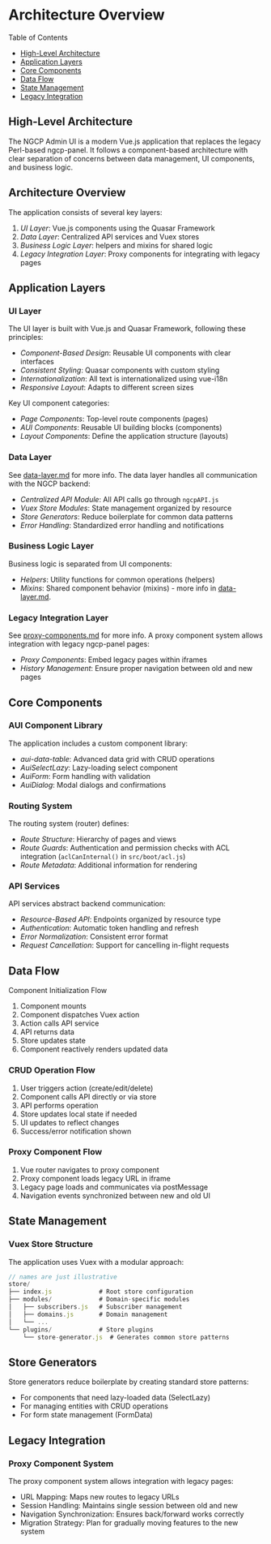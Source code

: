 # Architecture Overview
Table of Contents
- [High-Level Architecture](#high-level-architecture)
- [Application Layers](#application-layers)
- [Core Components](#core-components)
- [Data Flow](#data-flow)
- [State Management](#state-management)
- [Legacy Integration](#legacy-integration)


## High-Level Architecture
The NGCP Admin UI is a modern Vue.js application that replaces the legacy Perl-based ngcp-panel. It follows a component-based architecture with clear separation of concerns between data management, UI components, and business logic.

## Architecture Overview
The application consists of several key layers:

1. *UI Layer*: Vue.js components using the Quasar Framework
2. *Data Layer*: Centralized API services and Vuex stores
3. *Business Logic Layer*: helpers and mixins for shared logic
4. *Legacy Integration Layer*: Proxy components for integrating with legacy pages

## Application Layers

### UI Layer
The UI layer is built with Vue.js and Quasar Framework, following these principles:

- *Component-Based Design*: Reusable UI components with clear interfaces
- *Consistent Styling*: Quasar components with custom styling
- *Internationalization*: All text is internationalized using vue-i18n
- *Responsive Layout*: Adapts to different screen sizes

Key UI component categories:

- *Page Components*: Top-level route components (pages)
- *AUI Components*: Reusable UI building blocks (components)
- *Layout Components*: Define the application structure (layouts)

### Data Layer
See [data-layer.md](data-layer.md) for more info.
The data layer handles all communication with the NGCP backend:

- *Centralized API Module*: All API calls go through `ngcpAPI.js`
- *Vuex Store Modules*: State management organized by resource
- *Store Generators*: Reduce boilerplate for common data patterns
- *Error Handling*: Standardized error handling and notifications

### Business Logic Layer
Business logic is separated from UI components:

- *Helpers*: Utility functions for common operations (helpers)
- *Mixins*: Shared component behavior (mixins) - more info in [data-layer.md](data-layer.md).

### Legacy Integration Layer
See [proxy-components.md](proxy-components.md) for more info.
A proxy component system allows integration with legacy ngcp-panel pages:

- *Proxy Components*: Embed legacy pages within iframes
- *History Management*: Ensure proper navigation between old and new pages

## Core Components

### AUI Component Library
The application includes a custom component library:

- *aui-data-table*: Advanced data grid with CRUD operations
- *AuiSelectLazy*: Lazy-loading select component
- *AuiForm*: Form handling with validation
- *AuiDialog*: Modal dialogs and confirmations

### Routing System
The routing system (router) defines:

- *Route Structure*: Hierarchy of pages and views
- *Route Guards*: Authentication and permission checks with ACL integration (`aclCanInternal()` in `src/boot/acl.js`)
- *Route Metadata*: Additional information for rendering

### API Services
API services abstract backend communication:

- *Resource-Based API*: Endpoints organized by resource type
- *Authentication*: Automatic token handling and refresh
- *Error Normalization*: Consistent error format
- *Request Cancellation*: Support for cancelling in-flight requests

## Data Flow

Component Initialization Flow

1. Component mounts
2. Component dispatches Vuex action
3. Action calls API service
4. API returns data
5. Store updates state
6. Component reactively renders updated data

### CRUD Operation Flow
1. User triggers action (create/edit/delete)
2. Component calls API directly or via store
3. API performs operation
4. Store updates local state if needed
5. UI updates to reflect changes
6. Success/error notification shown

### Proxy Component Flow
1. Vue router navigates to proxy component
2. Proxy component loads legacy URL in iframe
3. Legacy page loads and communicates via postMessage
4. Navigation events synchronized between new and old UI

## State Management
### Vuex Store Structure
The application uses Vuex with a modular approach:
```js
// names are just illustrative
store/
├── index.js             # Root store configuration
├── modules/             # Domain-specific modules
│   ├── subscribers.js   # Subscriber management
│   ├── domains.js       # Domain management
│   └── ...
└── plugins/             # Store plugins
    └── store-generator.js  # Generates common store patterns
```

## Store Generators
Store generators reduce boilerplate by creating standard store patterns:

- For components that need lazy-loaded data (SelectLazy)
- For managing entities with CRUD operations
- For form state management (FormData)

## Legacy Integration
### Proxy Component System
The proxy component system allows integration with legacy pages:

- URL Mapping: Maps new routes to legacy URLs
- Session Handling: Maintains single session between old and new
- Navigation Synchronization: Ensures back/forward works correctly
- Migration Strategy: Plan for gradually moving features to the new system

